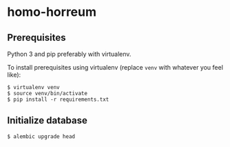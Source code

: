 # homo-horreum

## Prerequisites

Python 3 and pip preferably with virtualenv.

To install prerequisites using virtualenv (replace `venv` with whatever you
feel like):

```shell
$ virtualenv venv
$ source venv/bin/activate
$ pip install -r requirements.txt
```


## Initialize database

```shell
$ alembic upgrade head
```
